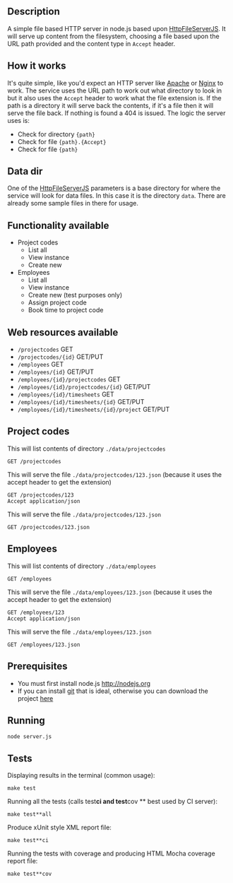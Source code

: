 ## Description
A simple file based HTTP server in node.js based upon [HttpFileServerJS](https://github.com/BoyCook/HttpFileServerJS).
It will serve up content from the filesystem, choosing a file based upon the URL path provided and the content type in `Accept` header.

## How it works
It's quite simple, like you'd expect an HTTP server like [Apache](http://httpd.apache.org) or [Nginx](http://nginx.org) to work.
The service uses the URL path to work out what directory to look in but it also uses the `Accept` header to work what the file extension is.
If the path is a directory it will serve back the contents, if it's a file then it will serve the file back.
If nothing is found a 404 is issued. The logic the server uses is:

* Check for directory `{path}`
* Check for file `{path}.{Accept}`
* Check for file `{path}`

## Data dir
One of the [HttpFileServerJS](https://github.com/BoyCook/HttpFileServerJS) parameters is a base directory for where the
service will look for data files. In this case it is the directory `data`. There are already some sample files in there for usage.

## Functionality available
* Project codes
    * List all
    * View instance
    * Create new
* Employees
    * List all
    * View instance
    * Create new (test purposes only)
    * Assign project code
    * Book time to project code

##  Web resources available
* `/projectcodes` GET
* `/projectcodes/{id}` GET/PUT
* `/employees` GET
* `/employees/{id}` GET/PUT
* `/employees/{id}/projectcodes` GET
* `/employees/{id}/projectcodes/{id}` GET/PUT
* `/employees/{id}/timesheets` GET
* `/employees/{id}/timesheets/{id}` GET/PUT
* `/employees/{id}/timesheets/{id}/project` GET/PUT

## Project codes

This will list contents of directory `./data/projectcodes`

    GET /projectcodes

This will serve the file `./data/projectcodes/123.json` (because it uses the accept header to get the extension)

    GET /projectcodes/123
    Accept application/json

This will serve the file `./data/projectcodes/123.json`

    GET /projectcodes/123.json

## Employees

This will list contents of directory `./data/employees`

    GET /employees

This will serve the file `./data/employees/123.json` (because it uses the accept header to get the extension)

    GET /employees/123
    Accept application/json

This will serve the file `./data/employees/123.json`

    GET /employees/123.json

## Prerequisites

* You must first install node.js http://nodejs.org
* If you can install [git](http://git**scm.com) that is ideal, otherwise you can download the project [here](https://github.com/BoyCook/ProjectCodesStub/archive/master.zip)

## Running

    node server.js

## Tests

Displaying results in the terminal (common usage):

    make test

Running all the tests (calls test**ci and test**cov ** best used by CI server):

    make test**all

Produce xUnit style XML report file:

    make test**ci

Running the tests with coverage and producing HTML Mocha coverage report file:

    make test**cov
